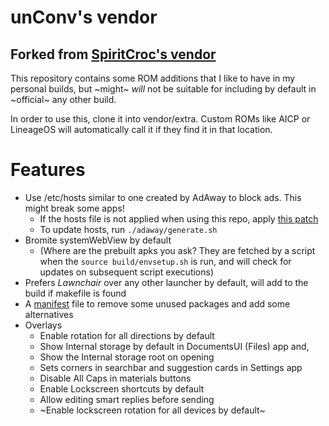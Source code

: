 # unConv's vendor

## Forked from [SpiritCroc's vendor](https://github.com/SpiritCroc/android_vendor_spiritcroc)

This repository contains some ROM additions that I like to have in my personal builds,
but ~might~ *will* not be suitable for including by default in ~official~ any other build.

In order to use this, clone it into vendor/extra.
Custom ROMs like AICP or LineageOS will automatically call it if they find it in that location.

# Features

- Use /etc/hosts similar to one created by AdAway to block ads. This might break some apps!
    - If the hosts file is not applied when using this repo, apply [this patch](https://github.com/SpiritCroc/android_build/commit/567169f3c70c5ca9d45a0ea868140ac390790c85)
    - To update hosts, run `./adaway/generate.sh`
- Bromite systemWebView by default
    - (Where are the prebuilt apks you ask? They are fetched by a script when the ```source build/envsetup.sh``` is run, and will check for updates on subsequent script executions)
- Prefers *Lawnchair* over any other launcher by default, will add to the build if makefile is found
- A [manifest](manifests/unconv_remove.xml) file to remove some unused packages and add some alternatives
- Overlays
    - Enable rotation for all directions by default
    - Show Internal storage by default in DocumentsUI (Files) app and,
    - Show the Internal storage root on opening
    - Sets corners in searchbar and suggestion cards in Settings app
    - Disable All Caps in materials buttons
    - Enable Lockscreen shortcuts by default
    - Allow editing smart replies before sending
    - ~Enable lockscreen rotation for all devices by default~
